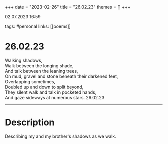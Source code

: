 +++
date = "2023-02-26"
title = "26.02.23"
themes = []
+++

02.07.2023 16:59

tags: #personal
links: [[poems]]

# 26.02.23
Walking shadows,  
Walk between the longing shade,  
And talk between the leaning trees,  
On mud, gravel and stone beneath their darkened feet,  
Overlapping sometimes,  
Doubled up and down to split beyond,  
They silent walk and talk in pocketed hands,  
And gaze sideways at numerous stars.
26.02.23

---
# Description
Describing my and my brother's shadows as we walk.